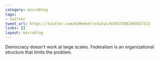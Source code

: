 ```yaml
---
category: microblog
tags:
- twitter
tweet_url: https://twitter.com/ExMember/status/654537082409357313
links: []
layout: microblog
---
```

Democracy doesn't work at large scales. Federalism is an organizational structure that limits the problem.
